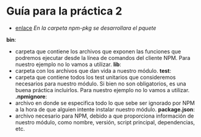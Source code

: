 # Guía para la práctica 2
* [enlace](https://medium.com/@peraferrer/como-crear-un-m%C3%B3dulo-npm-6baef161a96#.o9hgi9mj1)
*En la carpeta npm-pkg se desarrollara el pquete*

**bin**:
* carpeta que contiene los archivos que exponen las funciones que podremos ejecutar desde la línea de comandos del cliente NPM. Para nuestro ejemplo no lo vamos a utilizar.
**lib**:
* carpeta con los archivos que dan vida a nuestro módulo.
**test**:
* carpeta que contiene todos los test unitarios que consideremos necesarios para nuestro módulo. Si bien no son obligatorios, es una buena práctica incluirlos. Para nuestro ejemplo no lo vamos a utilizar.
**.npmignore**:
* archivo en donde se especifica todo lo que sebe ser ignorado por NPM a la hora de que alguien intente instalar nuestro módulo.
**package.json**:
* archivo necesario para NPM, debido a que proporciona información de nuestro módulo, como nombre, versión, script principal, dependencias, etc.
